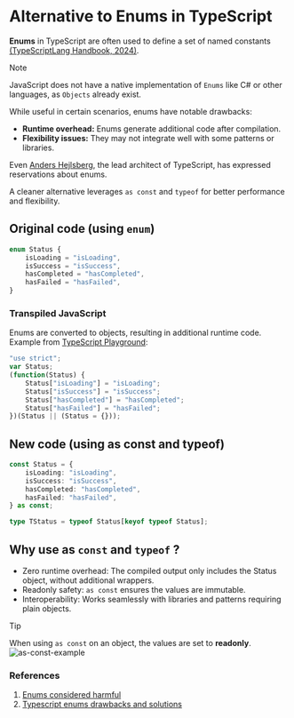 # Alternative to Enums in TypeScript

**Enums** in TypeScript are often used to define a set of named constants [(TypeScriptLang Handbook, 2024)](https://www.typescriptlang.org/docs/handbook/enums.html).

> [!NOTE]
> JavaScript does not have a native implementation of `Enums` like C# or other languages, as `Objects` already exist.

While useful in certain scenarios, enums have notable drawbacks:
* **Runtime overhead:** Enums generate additional code after compilation.
* **Flexibility issues:** They may not integrate well with some patterns or libraries.

Even [Anders Hejlsberg](https://www.youtube.com/watch?v=vBJF0cJ_3G0&t=1012s), the lead architect of TypeScript, has expressed reservations about enums.

A cleaner alternative leverages `as const` and `typeof` for better performance and flexibility.

## Original code (using `enum`)

```typescript
enum Status {
    isLoading = "isLoading",
    isSuccess = "isSuccess",
    hasCompleted = "hasCompleted",
    hasFailed = "hasFailed",
}
```

### Transpiled JavaScript

Enums are converted to objects, resulting in additional runtime code. Example from [TypeScript Playground](https://www.typescriptlang.org/play/?#code/KYOwrgtgBAygLgQzmAzlA3gKCjqBLFAGQHsEATPEAcygF4oAiAk8yqhgGm1wJjAGN+wFGnpMUfQcJSduOABYIUAYWIQADgBtgcYGTqNFKtVp17ZuKEYBiCPNv1ibdh7IC+QA):

```js
"use strict";
var Status;
(function(Status) {
    Status["isLoading"] = "isLoading";
    Status["isSuccess"] = "isSuccess";
    Status["hasCompleted"] = "hasCompleted";
    Status["hasFailed"] = "hasFailed";
})(Status || (Status = {}));
```

## New code (using as const and typeof)

```typescript
const Status = {
    isLoading: "isLoading",
    isSuccess: "isSuccess",
    hasCompleted: "hasCompleted",
    hasFailed: "hasFailed",
} as const;

type TStatus = typeof Status[keyof typeof Status];
```

## Why use as `const` and `typeof` ?

* Zero runtime overhead: The compiled output only includes the Status object, without additional wrappers.
* Readonly safety: `as const` ensures the values are immutable.
* Interoperability: Works seamlessly with libraries and patterns requiring plain objects.

> [!TIP]
> When using `as const` on an object, the values are set to **readonly**.
![as-const-example](https://github.com/user-attachments/assets/95756a1c-0d7a-4429-b053-950b39316440)

### References

1. [Enums considered harmful](https://www.youtube.com/watch?v=jjMbPt_H3RQ)
2. [Typescript enums drawbacks and solutions](https://dev.to/ylerjen/use-typescript-const-assertion-instead-of-enums-mfn)
